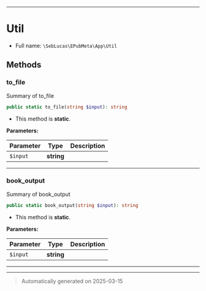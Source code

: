 ***

# Util





* Full name: `\SebLucas\EPubMeta\App\Util`




## Methods


### to_file

Summary of to_file

```php
public static to_file(string $input): string
```



* This method is **static**.




**Parameters:**

| Parameter | Type | Description |
|-----------|------|-------------|
| `$input` | **string** |  |





***

### book_output

Summary of book_output

```php
public static book_output(string $input): string
```



* This method is **static**.




**Parameters:**

| Parameter | Type | Description |
|-----------|------|-------------|
| `$input` | **string** |  |





***


***
> Automatically generated on 2025-03-15
